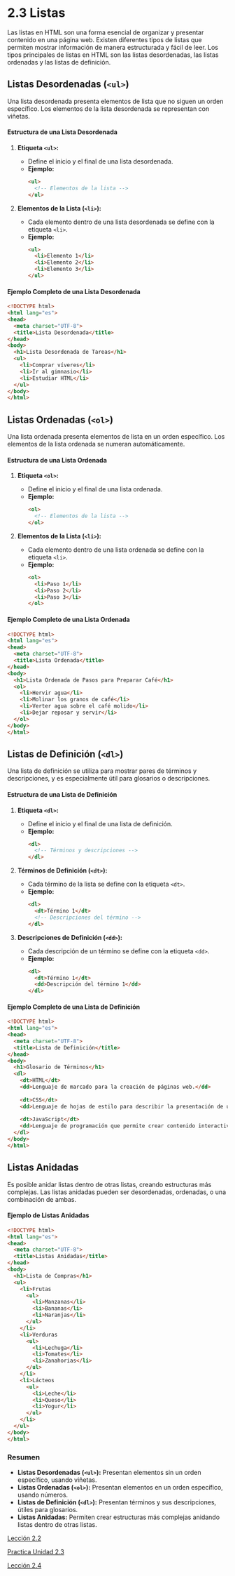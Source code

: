 # 2.3 Listas

Las listas en HTML son una forma esencial de organizar y presentar contenido en una página web. Existen diferentes tipos de listas que permiten mostrar información de manera estructurada y fácil de leer. Los tipos principales de listas en HTML son las listas desordenadas, las listas ordenadas y las listas de definición.

## Listas Desordenadas (`<ul>`)

Una lista desordenada presenta elementos de lista que no siguen un orden específico. Los elementos de la lista desordenada se representan con viñetas.

#### Estructura de una Lista Desordenada

1. **Etiqueta `<ul>`:**
   - Define el inicio y el final de una lista desordenada.
   - **Ejemplo:**
     ```html
     <ul>
       <!-- Elementos de la lista -->
     </ul>
     ```

2. **Elementos de la Lista (`<li>`):**
   - Cada elemento dentro de una lista desordenada se define con la etiqueta `<li>`.
   - **Ejemplo:**
     ```html
     <ul>
       <li>Elemento 1</li>
       <li>Elemento 2</li>
       <li>Elemento 3</li>
     </ul>
     ```

#### Ejemplo Completo de una Lista Desordenada

```html
<!DOCTYPE html>
<html lang="es">
<head>
  <meta charset="UTF-8">
  <title>Lista Desordenada</title>
</head>
<body>
  <h1>Lista Desordenada de Tareas</h1>
  <ul>
    <li>Comprar víveres</li>
    <li>Ir al gimnasio</li>
    <li>Estudiar HTML</li>
  </ul>
</body>
</html>
```

## Listas Ordenadas (`<ol>`)

Una lista ordenada presenta elementos de lista en un orden específico. Los elementos de la lista ordenada se numeran automáticamente.

#### Estructura de una Lista Ordenada

1. **Etiqueta `<ol>`:**
   - Define el inicio y el final de una lista ordenada.
   - **Ejemplo:**
     ```html
     <ol>
       <!-- Elementos de la lista -->
     </ol>
     ```

2. **Elementos de la Lista (`<li>`):**
   - Cada elemento dentro de una lista ordenada se define con la etiqueta `<li>`.
   - **Ejemplo:**
     ```html
     <ol>
       <li>Paso 1</li>
       <li>Paso 2</li>
       <li>Paso 3</li>
     </ol>
     ```

#### Ejemplo Completo de una Lista Ordenada

```html
<!DOCTYPE html>
<html lang="es">
<head>
  <meta charset="UTF-8">
  <title>Lista Ordenada</title>
</head>
<body>
  <h1>Lista Ordenada de Pasos para Preparar Café</h1>
  <ol>
    <li>Hervir agua</li>
    <li>Molinar los granos de café</li>
    <li>Verter agua sobre el café molido</li>
    <li>Dejar reposar y servir</li>
  </ol>
</body>
</html>
```

## Listas de Definición (`<dl>`)

Una lista de definición se utiliza para mostrar pares de términos y descripciones, y es especialmente útil para glosarios o descripciones.

#### Estructura de una Lista de Definición

1. **Etiqueta `<dl>`:**
   - Define el inicio y el final de una lista de definición.
   - **Ejemplo:**
     ```html
     <dl>
       <!-- Términos y descripciones -->
     </dl>
     ```

2. **Términos de Definición (`<dt>`):**
   - Cada término de la lista se define con la etiqueta `<dt>`.
   - **Ejemplo:**
     ```html
     <dl>
       <dt>Término 1</dt>
       <!-- Descripciones del término -->
     </dl>
     ```

3. **Descripciones de Definición (`<dd>`):**
   - Cada descripción de un término se define con la etiqueta `<dd>`.
   - **Ejemplo:**
     ```html
     <dl>
       <dt>Término 1</dt>
       <dd>Descripción del término 1</dd>
     </dl>
     ```

#### Ejemplo Completo de una Lista de Definición

```html
<!DOCTYPE html>
<html lang="es">
<head>
  <meta charset="UTF-8">
  <title>Lista de Definición</title>
</head>
<body>
  <h1>Glosario de Términos</h1>
  <dl>
    <dt>HTML</dt>
    <dd>Lenguaje de marcado para la creación de páginas web.</dd>
    
    <dt>CSS</dt>
    <dd>Lenguaje de hojas de estilo para describir la presentación de un documento HTML.</dd>
    
    <dt>JavaScript</dt>
    <dd>Lenguaje de programación que permite crear contenido interactivo en las páginas web.</dd>
  </dl>
</body>
</html>
```

## Listas Anidadas

Es posible anidar listas dentro de otras listas, creando estructuras más complejas. Las listas anidadas pueden ser desordenadas, ordenadas, o una combinación de ambas.

#### Ejemplo de Listas Anidadas

```html
<!DOCTYPE html>
<html lang="es">
<head>
  <meta charset="UTF-8">
  <title>Listas Anidadas</title>
</head>
<body>
  <h1>Lista de Compras</h1>
  <ul>
    <li>Frutas
      <ul>
        <li>Manzanas</li>
        <li>Bananas</li>
        <li>Naranjas</li>
      </ul>
    </li>
    <li>Verduras
      <ul>
        <li>Lechuga</li>
        <li>Tomates</li>
        <li>Zanahorias</li>
      </ul>
    </li>
    <li>Lácteos
      <ul>
        <li>Leche</li>
        <li>Queso</li>
        <li>Yogur</li>
      </ul>
    </li>
  </ul>
</body>
</html>
```

### Resumen

- **Listas Desordenadas (`<ul>`):** Presentan elementos sin un orden específico, usando viñetas.
- **Listas Ordenadas (`<ol>`):** Presentan elementos en un orden específico, usando números.
- **Listas de Definición (`<dl>`):** Presentan términos y sus descripciones, útiles para glosarios.
- **Listas Anidadas:** Permiten crear estructuras más complejas anidando listas dentro de otras listas.


[Lección 2.2](../2.2.Parrafos-Y-Encabezados/2.2.párrafos-y-encabezados.md)

[Practica Unidad 2.3](Practica-2.3/practica-2-WebBiografica.md)

[Lección 2.4](../2.4.Enlaces/2.4.enlaces.md)

